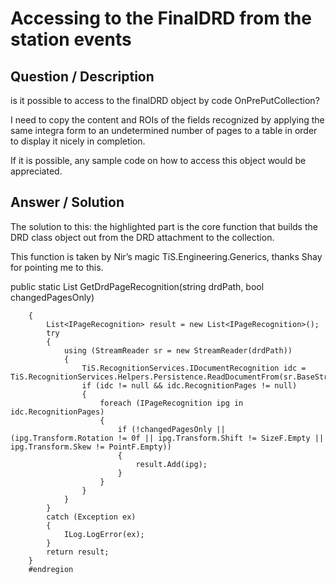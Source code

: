 # **Accessing to the FinalDRD from the station events** #

## **Question / Description** ##

is it possible to access to the finalDRD object by code OnPrePutCollection?

I need to copy the content and ROIs of the fields recognized by applying the same integra form to an undetermined number of pages to a table in order to display it nicely in completion.

If it is possible, any sample code on how to access this object would be appreciated.



## **Answer / Solution** ##

The solution to this: the highlighted part is the core function that builds the DRD class object out from the DRD attachment to the collection. 

This function is taken by Nir’s magic TiS.Engineering.Generics, thanks Shay for pointing me to this.

public static List<IPageRecognition> GetDrdPageRecognition(string drdPath, bool changedPagesOnly)

        {
            List<IPageRecognition> result = new List<IPageRecognition>();
            try
            {
                using (StreamReader sr = new StreamReader(drdPath))
                {
                    TiS.RecognitionServices.IDocumentRecognition idc = TiS.RecognitionServices.Helpers.Persistence.ReadDocumentFrom(sr.BaseStream);
                    if (idc != null && idc.RecognitionPages != null)
                    {
                        foreach (IPageRecognition ipg in idc.RecognitionPages)
                        {
                            if (!changedPagesOnly || (ipg.Transform.Rotation != 0f || ipg.Transform.Shift != SizeF.Empty || ipg.Transform.Skew != PointF.Empty))
                            {
                                result.Add(ipg);
                            }
                        }
                    }
                }
            }
            catch (Exception ex)
            {
                ILog.LogError(ex);
            }
            return result;
        }
        #endregion





